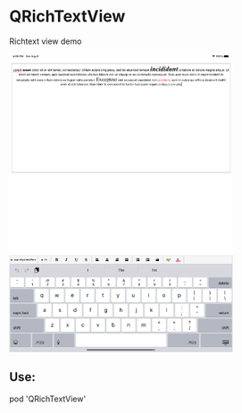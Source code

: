 # QRichTextView
Richtext view demo

<img src="image/image.png" width="400">

## Use:

pod 'QRichTextView'
